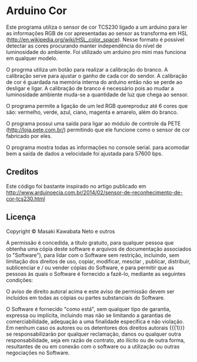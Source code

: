 # Arduino Cor

Este programa utiliza o sensor de cor TCS230 ligado a um arduino para ler as informações RGB de cor apresentadas ao sensor 
as transforma em HSL (http://en.wikipedia.org/wiki/HSL_color_space).
Nesse formato é possível detectar as cores procurando manter independência do nível de luminosidade
do ambiente. Foi utilizado um arduino pro mini mas funciona em qualquer modelo.

O progrma utiliza um botão para realizar a calibração do branco.
A calibração serve para ajustar o ganho de cada cor do sendor. A calibração de cor
é guardada na memória interna do arduino então não se perde ao desligar e ligar.
A calibração de branco é necessário pois ao mudar a luminosidade ambiente muda-se 
a quantidade de luz que chega ao sensor.

O programa permite a ligação de um led RGB quereproduz até
6 cores que são: vermelho, verde, azul, ciano, magenta e amarelo, além do branco.

O programa possui uma saída para ligar ao módulo de controle da PETE (http://loja.pete.com.br/)
permitindo que ele funcione como o sensor de cor fabricado por eles.

O programa mostra todas as informações no console serial. para acomodar bem a saída de dados a velocidade foi ajustada
para 57600 bps.

## Creditos

Este código foi bastante inspirado no artigo publicado em 
http://www.arduinoecia.com.br/2014/02/sensor-de-reconhecimento-de-cor-tcs230.html

## Licença

 Copyright © Masaki Kawabata Neto e outros

A permissão é concedida, a título gratuito, para qualquer pessoa que obtenha uma cópia deste software e arquivos de documentação associados (o "Software"), para lidar com o Software sem restrição, incluindo, sem limitação dos direitos de uso, copiar, modificar, mesclar , publicar, distribuir, sublicenciar e / ou vender cópias do Software, e para permitir que as pessoas às quais o Software é fornecido a fazê-lo, mediante as seguintes condições:

O aviso de direito autoral acima e este aviso de permissão devem ser incluídos em todas as cópias ou partes substanciais do Software.

O Software é fornecido "como está", sem qualquer tipo de garantia, expressa ou implícita, incluindo mas não se limitando a garantias de comerciabilidade, adequação a uma finalidade específica e não violação. Em nenhum caso os autores ou os detentores dos direitos autorais {{{1}}} se responsabilizarão por qualquer reclamação, danos ou qualquer outra responsabilidade, seja em razão de contrato, ato ilícito ou de outra forma, resultantes de ou em conexão com o software ou a utilização ou outras negociações no Software.
